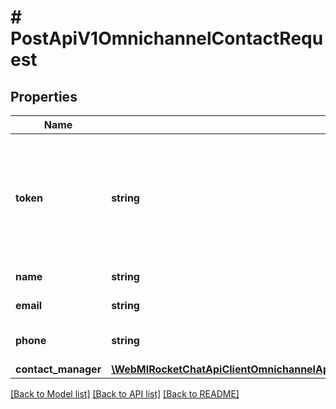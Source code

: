 # # PostApiV1OmnichannelContactRequest

## Properties

Name | Type | Description | Notes
------------ | ------------- | ------------- | -------------
**token** | **string** | The contact token. Enter a random unique string as the value. Use this same token to update the contact. |
**name** | **string** | The contact name. |
**email** | **string** | The contact email. | [optional]
**phone** | **string** | The contact phone number. | [optional]
**contact_manager** | [**\WebMIRocketChatApiClientOmnichannelApi\Model\PostApiV1OmnichannelContactRequestContactManager**](PostApiV1OmnichannelContactRequestContactManager.md) |  | [optional]

[[Back to Model list]](../../README.md#models) [[Back to API list]](../../README.md#endpoints) [[Back to README]](../../README.md)
